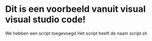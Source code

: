 # Dit is een voorbeeld vanuit visual visual studio code!
We hebben een script toegevoegd
Het script heeft de naam script.sh